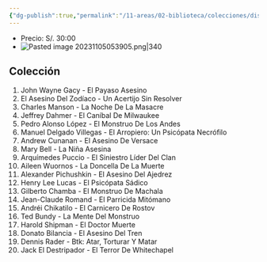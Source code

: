 ```yaml
---
{"dg-publish":true,"permalink":"/11-areas/02-biblioteca/colecciones/discovery-perfil-criminal/","noteIcon":""}
---
```


- Precio: S/. 30:00
- ![Pasted image 20231105053905.png|340](/img/user/11%20%C3%81reas%20%E2%9A%99/02%20Biblioteca/%F0%9F%92%BE%20Adjuntos/Pasted%20image%2020231105053905.png)
## Colección
1. John Wayne Gacy - El Payaso Asesino
2. El Asesino Del Zodíaco - Un Acertijo Sin Resolver
3. Charles Manson - La Noche De La Masacre
4. Jeffrey Dahmer - El Caníbal De Milwaukee
5. Pedro Alonso López - El Monstruo De Los Andes
6. Manuel Delgado Villegas - El Arropiero: Un Psicópata Necrófilo
7. Andrew Cunanan - El Asesino De Versace
8. Mary Bell - La Niña Asesina
9. Arquímedes Puccio - El Siniestro Líder Del Clan
10. Aileen Wuornos - La Doncella De La Muerte
11. Alexander Pichushkin - El Asesino Del Ajedrez
12. Henry Lee Lucas - El Psicópata Sádico
13. Gilberto Chamba - El Monstruo De Machala
14. Jean-Claude Romand - El Parricida Mitómano
15. Andréi Chikatilo - El Carnicero De Rostov
16. Ted Bundy - La Mente Del Monstruo
17. Harold Shipman - El Doctor Muerte
18. Donato Bilancia - El Asesino Del Tren
19. Dennis Rader - Btk: Atar, Torturar Y Matar
20. Jack El Destripador - El Terror De Whitechapel
